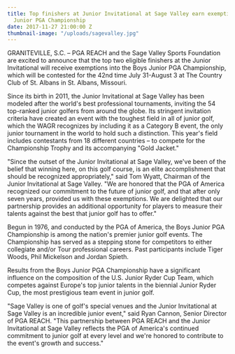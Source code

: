 ```yaml
---
title: Top finishers at Junior Invitational at Sage Valley earn exemptions into Boys
  Junior PGA Championship
date: 2017-11-27 21:00:00 Z
thumbnail-image: "/uploads/sagevalley.jpg"
---
```


GRANITEVILLE, S.C. – PGA REACH and the Sage Valley Sports Foundation are excited to announce that the top two eligible finishers at the Junior Invitational will receive exemptions into the Boys Junior PGA Championship, which will be contested for the 42nd time July 31-August 3 at The Country Club of St. Albans in St. Albans, Missouri.

Since its birth in 2011, the Junior Invitational at Sage Valley has been modeled after the world's best professional tournaments, inviting the 54 top-ranked junior golfers from around the globe. Its stringent invitation criteria have created an event with the toughest field in all of junior golf, which the WAGR recognizes by including it as a Category B event, the only junior tournament in the world to hold such a distinction. This year's field includes contestants from 18 different countries – to compete for the Championship Trophy and its accompanying "Gold Jacket."

"Since the outset of the Junior Invitational at Sage Valley, we've been of the belief that winning here, on this golf course, is an elite accomplishment that should be recognized appropriately," said Tom Wyatt, Chairman of the Junior Invitational at Sage Valley. "We are honored that the PGA of America recognized our commitment to the future of junior golf, and that after only seven years, provided us with these exemptions. We are delighted that our partnership provides an additional opportunity for players to measure their talents against the best that junior golf has to offer."

Begun in 1976, and conducted by the PGA of America, the Boys Junior PGA Championship is among the nation's premier junior golf events. The Championship has served as a stepping stone for competitors to either collegiate and/or Tour professional careers. Past participants include Tiger Woods, Phil Mickelson and Jordan Spieth.

Results from the Boys Junior PGA Championship have a significant influence on the composition of the U.S. Junior Ryder Cup Team, which competes against Europe's top junior talents in the biennial Junior Ryder Cup, the most prestigious team event in junior golf.

"Sage Valley is one of golf's special venues and the Junior Invitational at Sage Valley is an incredible junior event," said Ryan Cannon, Senior Director of PGA REACH. "This partnership between PGA REACH and the Junior Invitational at Sage Valley reflects the PGA of America's continued commitment to junior golf at every level and we're honored to contribute to the event's growth and success."